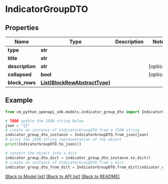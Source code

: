# IndicatorGroupDTO


## Properties

Name | Type | Description | Notes
------------ | ------------- | ------------- | -------------
**type** | **str** |  | 
**title** | **str** |  | 
**description** | **str** |  | [optional] 
**collapsed** | **bool** |  | [optional] 
**block_rows** | [**List[BlockRowAbstractType]**](BlockRowAbstractType.md) |  | 

## Example

```python
from cm_python_openapi_sdk.models.indicator_group_dto import IndicatorGroupDTO

# TODO update the JSON string below
json = "{}"
# create an instance of IndicatorGroupDTO from a JSON string
indicator_group_dto_instance = IndicatorGroupDTO.from_json(json)
# print the JSON string representation of the object
print(IndicatorGroupDTO.to_json())

# convert the object into a dict
indicator_group_dto_dict = indicator_group_dto_instance.to_dict()
# create an instance of IndicatorGroupDTO from a dict
indicator_group_dto_from_dict = IndicatorGroupDTO.from_dict(indicator_group_dto_dict)
```
[[Back to Model list]](../README.md#documentation-for-models) [[Back to API list]](../README.md#documentation-for-api-endpoints) [[Back to README]](../README.md)


